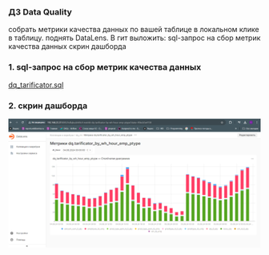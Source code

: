 ### ДЗ Data Quality
собрать метрики качества данных по вашей таблице в локальном клике в таблицу.
поднять DataLens.
    В гит выложить:
sql-запрос на сбор метрик качества данных
скрин дашборда



### 1. sql-запрос на сбор метрик качества данных
   [dq_tarificator.sql](https://github.com/IrinaDanilova-dev/WB-Practice-BI-OLAP/tree/main/Data_Quality/dq_tarificator.sql)    

### 2. скрин дашборда
   ![datalens.png](https://github.com/IrinaDanilova-dev/WB-Practice-BI-OLAP/blob/main/Data_Quality/datalens.png)  
    



